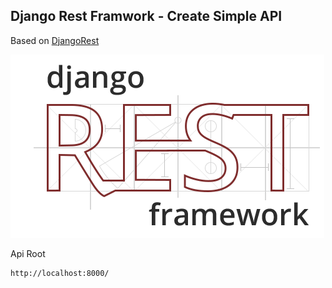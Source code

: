## Django Rest Framwork - Create Simple API

Based on [DjangoRest](https://www.django-rest-framework.org/tutorial/quickstart/)

![slt text](screens/rest.png)

Api Root

    http://localhost:8000/